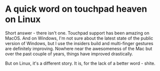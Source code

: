 # A quick word on touchpad heaven on Linux
Short answer - there isn't one. Touchpad support has been amazing on MacOS. And on Windows, I'm not sure about the latest state of the public version of Windows, but I use the insiders build and multi-finger gestures are definitely improving. Nowhere near the awesomeness of the Mac but over the past couple of years, things have improved drastically.

But on Linux, it's a different story. It is, for the lack of a better word - shite.
